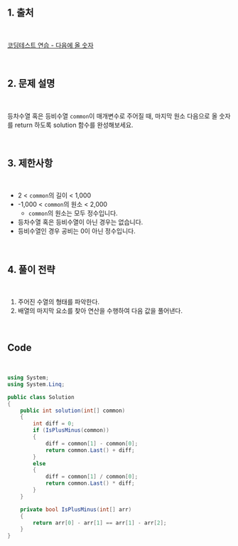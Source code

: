 ## 1. 출처

<br>

[코딩테스트 연습 - 다음에 올 숫자](https://school.programmers.co.kr/learn/courses/30/lessons/120924)

<br>

## 2. 문제 설명

<br>

등차수열 혹은 등비수열 `common`이 매개변수로 주어질 때, 마지막 원소 다음으로 올 숫자를 return 하도록 solution 함수를 완성해보세요.

<br>

## 3. 제한사항

<br>

- 2 < `common`의 길이 < 1,000
- -1,000 < `common`의 원소 < 2,000
    - `common`의 원소는 모두 정수입니다.
- 등차수열 혹은 등비수열이 아닌 경우는 없습니다.
- 등비수열인 경우 공비는 0이 아닌 정수입니다.

<br>

## 4. 풀이 전략

<br>

1. 주어진 수열의 형태를 파악한다.
2. 배열의 마지막 요소를 찾아 연산을 수행하여 다음 값을 풀어낸다.
 
<br>

## Code

<br>

```cs
using System;
using System.Linq;

public class Solution
{
    public int solution(int[] common)
    {
        int diff = 0;
        if (IsPlusMinus(common))
        {
            diff = common[1] - common[0];
            return common.Last() + diff;
        }
        else
        {
            diff = common[1] / common[0];
            return common.Last() * diff;
        }
    }

    private bool IsPlusMinus(int[] arr)
    {
        return arr[0] - arr[1] == arr[1] - arr[2];
    }
}
```